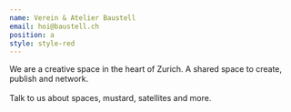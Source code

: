 ```yaml
---
name: Verein & Atelier Baustell
email: hoi@baustell.ch
position: a
style: style-red
---
```

We are a creative space in the heart of Zurich. A shared space to create, publish and network. <br></br> Talk to us about spaces, mustard, satellites and more.

